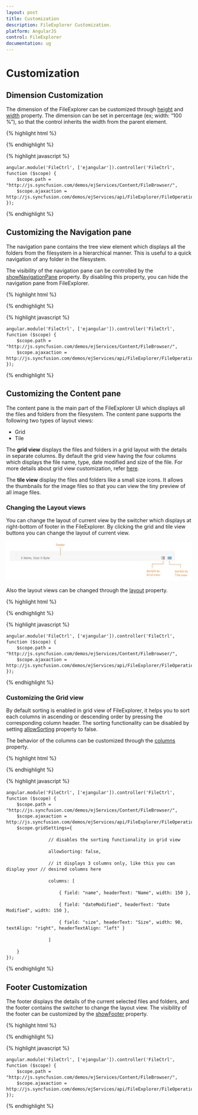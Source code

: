 ```yaml
---
layout: post
title: Customization
description: FileExplorer Customization.
platform: AngularJS
control: FileExplorer
documentation: ug
---
```


# Customization

## Dimension Customization

The dimension of the FileExplorer can be customized through [height](http://help.syncfusion.com/api/js/ejfileexplorer#members:height) and [width](http://help.syncfusion.com/api/js/ejfileexplorer#members:width) property. The dimension can be set in percentage (ex; width: “100 %”), so that the control inherits the width from the parent element. 

{% highlight html %}

<div id="fileExplorer" ej-fileexplorer e-path="path" e-ajaxaction="ajaxaction" e-isresponsive="true" e-width="300px" e-height="900px" ></div>

{% endhighlight %}

{% highlight javascript %}

    angular.module('FileCtrl', ['ejangular']).controller('FileCtrl', function ($scope) {
        $scope.path = "http://js.syncfusion.com/demos/ejServices/Content/FileBrowser/",
        $scope.ajaxaction = http://js.syncfusion.com/demos/ejServices/api/FileExplorer/FileOperations
    });

{% endhighlight %}

## Customizing the Navigation pane

The navigation pane contains the tree view element which displays all the folders from the filesystem in a hierarchical manner. This is useful to a quick navigation of any folder in the filesystem.

The visibility of the navigation pane can be controlled by the [showNavigationPane](http://help.syncfusion.com/api/js/ejfileexplorer#members:shownavigationpane) property. By disabling this property, you can hide the navigation pane from FileExplorer. 


{% highlight html %}

<div id="fileExplorer" ej-fileexplorer e-path="path" e-ajaxaction="ajaxaction" e-isresponsive="true" e-shownavigationpane="false" ></div>

{% endhighlight %}

{% highlight javascript %}

    angular.module('FileCtrl', ['ejangular']).controller('FileCtrl', function ($scope) {
        $scope.path = "http://js.syncfusion.com/demos/ejServices/Content/FileBrowser/",
        $scope.ajaxaction = http://js.syncfusion.com/demos/ejServices/api/FileExplorer/FileOperations
    });

{% endhighlight %}

## Customizing the Content pane

The content pane is the main part of the FileExplorer UI which displays all the files and folders from the filesystem. The content pane supports the following two types of layout views:

* Grid
* Tile

The **grid  view** displays the files and folders in a grid layout with the details in separate columns. By default the grid view having the four columns which displays the file name, type, date modified and size of the file. For more details about grid view customization, refer [here](#customizing-the-grid).

The **tile view** display the files and folders like a small size icons. It allows the thumbnails for the image files so that you can view the tiny preview of all image files.

### Changing the Layout views	

You can change the layout of current view by the switcher which displays at right-bottom of footer in the FileExplorer. By clicking the grid and tile view buttons you can change the layout of current view.

![](Customization_images/Customization_img1.png)


Also the layout views can be changed through the [layout](http://help.syncfusion.com/api/js/ejfileexplorer#members:layout) property. 


{% highlight html %}

<div id="fileExplorer" ej-fileexplorer e-path="path" e-ajaxaction="ajaxaction" e-isresponsive="true" e-layout="tile" ></div>

{% endhighlight %}

{% highlight javascript %}

    angular.module('FileCtrl', ['ejangular']).controller('FileCtrl', function ($scope) {
        $scope.path = "http://js.syncfusion.com/demos/ejServices/Content/FileBrowser/",
        $scope.ajaxaction = http://js.syncfusion.com/demos/ejServices/api/FileExplorer/FileOperations
    });

{% endhighlight %}

### Customizing the Grid view

By default sorting is enabled in grid view of FileExplorer, it helps you to sort each columns in ascending or descending order by pressing the corresponding column header. The sorting functionality can be disabled by setting [allowSorting](http://help.syncfusion.com/api/js/ejfileexplorer#members:gridsettings-allowsorting) property to false.

The behavior of the columns can be customized through the [columns](http://help.syncfusion.com/api/js/ejfileexplorer#members:gridsettings-columns) property. 


{% highlight html %}

<div id="fileExplorer" ej-fileexplorer e-path="path" e-ajaxaction="ajaxaction" e-isresponsive="true" e-gridsettings="gridSettings" ></div>

{% endhighlight %}

{% highlight javascript %}

    angular.module('FileCtrl', ['ejangular']).controller('FileCtrl', function ($scope) {
        $scope.path = "http://js.syncfusion.com/demos/ejServices/Content/FileBrowser/",
        $scope.ajaxaction = http://js.syncfusion.com/demos/ejServices/api/FileExplorer/FileOperations,
        $scope.gridSettings={

                    // disables the sorting functionality in grid view

                    allowSorting: false,

                    // it displays 3 columns only, like this you can display your // desired columns here

                    columns: [

                        { field: "name", headerText: "Name", width: 150 },

                        { field: "dateModified", headerText: "Date Modified", width: 150 },

                        { field: "size", headerText: "Size", width: 90, textAlign: "right", headerTextAlign: "left" }

                    ]

        }
    });

{% endhighlight %}

## Footer Customization 

The footer displays the details of the current selected files and folders, and the footer contains the switcher to change the layout view. The visibility of the footer can be customized by the [showFooter](http://help.syncfusion.com/api/js/ejfileexplorer#members:showfooter) property. 

{% highlight html %}

<div id="fileExplorer" ej-fileexplorer e-path="path" e-ajaxaction="ajaxaction" e-isresponsive="true" e-showfooter="false" ></div>

{% endhighlight %}

{% highlight javascript %}

    angular.module('FileCtrl', ['ejangular']).controller('FileCtrl', function ($scope) {
        $scope.path = "http://js.syncfusion.com/demos/ejServices/Content/FileBrowser/",
        $scope.ajaxaction = http://js.syncfusion.com/demos/ejServices/api/FileExplorer/FileOperations
    });

{% endhighlight %}
